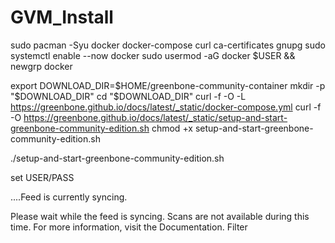 # GVM_Install

sudo pacman -Syu docker docker-compose curl ca-certificates gnupg
sudo systemctl enable --now docker
sudo usermod -aG docker $USER && newgrp docker

export DOWNLOAD_DIR=$HOME/greenbone-community-container
mkdir -p "$DOWNLOAD_DIR"
cd "$DOWNLOAD_DIR"
curl -f -O -L https://greenbone.github.io/docs/latest/_static/docker-compose.yml
curl -f -O https://greenbone.github.io/docs/latest/_static/setup-and-start-greenbone-community-edition.sh
chmod +x setup-and-start-greenbone-community-edition.sh


./setup-and-start-greenbone-community-edition.sh

set USER/PASS


....Feed is currently syncing.

Please wait while the feed is syncing. Scans are not available during this time. For more information, visit the Documentation.
Filter
 
